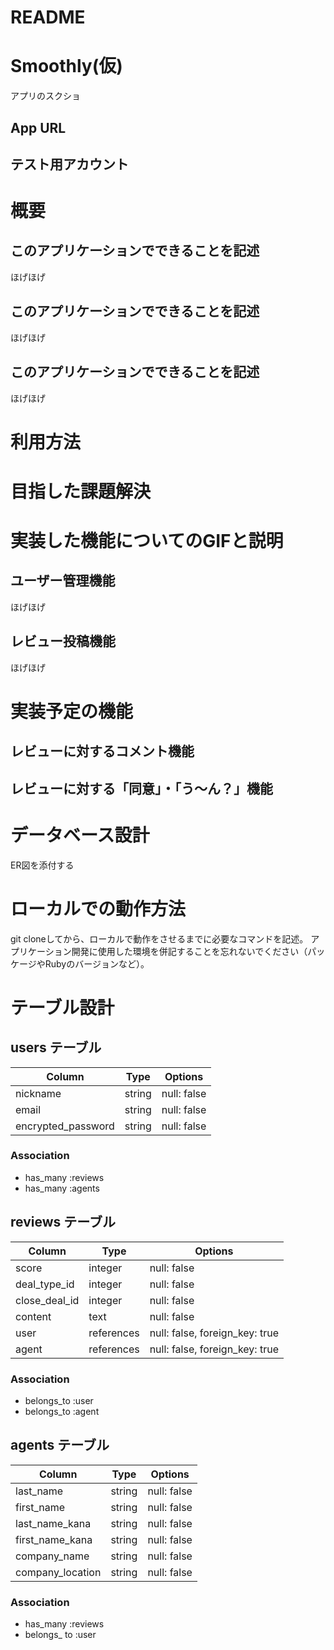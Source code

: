 # README

# Smoothly(仮)
アプリのスクショ

## App URL

## テスト用アカウント

# 概要
## このアプリケーションでできることを記述
ほげほげ
## このアプリケーションでできることを記述
ほげほげ
## このアプリケーションでできることを記述
ほげほげ

# 利用方法

# 目指した課題解決

# 実装した機能についてのGIFと説明
## ユーザー管理機能
ほげほげ
## レビュー投稿機能
ほげほげ

# 実装予定の機能
## レビューに対するコメント機能
## レビューに対する「同意」・「う〜ん？」機能

# データベース設計
ER図を添付する

# ローカルでの動作方法
git cloneしてから、ローカルで動作をさせるまでに必要なコマンドを記述。
アプリケーション開発に使用した環境を併記することを忘れないでください（パッケージやRubyのバージョンなど）。




# テーブル設計

## users テーブル

| Column               | Type   | Options     |
| -------------------- | ------ | ----------- |
| nickname             | string | null: false |
| email                | string | null: false |
| encrypted_password   | string | null: false |

### Association

- has_many :reviews
- has_many :agents

## reviews テーブル

| Column            | Type            | Options                        |
| ----------------- | --------------- | ------------------------------ |
| score             | integer         | null: false                    |
| deal_type_id      | integer         | null: false                    |
| close_deal_id     | integer         | null: false                    |
| content           | text            | null: false                    |
| user              | references      | null: false, foreign_key: true |
| agent             | references      | null: false, foreign_key: true |

### Association

- belongs_to :user
- belongs_to :agent

## agents テーブル

| Column               | Type   | Options     |
| -------------------- | ------ | ----------- |
| last_name            | string | null: false |
| first_name           | string | null: false |
| last_name_kana       | string | null: false |
| first_name_kana      | string | null: false |
| company_name         | string | null: false |
| company_location     | string | null: false |

### Association

- has_many :reviews
- belongs_ to :user